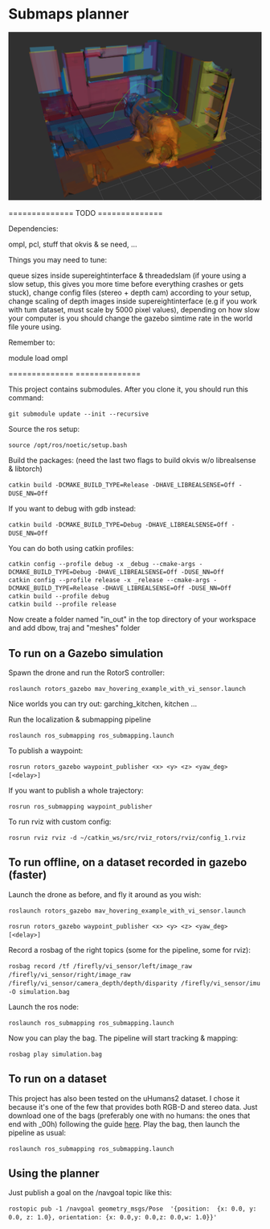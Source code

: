 # Submaps planner

![This is an image](/imgs/cool_pic.png)

============== TODO ==============

Dependencies:

ompl, pcl, stuff that okvis & se need, ...

Things you may need to tune:

queue sizes inside supereightinterface & threadedslam (if youre using a slow setup, this gives you more time before everything crashes or gets stuck), change config files (stereo + depth cam) according to your setup, change scaling of depth images inside supereightinterface (e.g if you work with tum dataset, must scale by 5000 pixel values), depending on how slow your computer is you should change the gazebo simtime rate in the world file youre using.

Remember to:

module load ompl

============== ==============

This project contains submodules. After you clone it, you should run this command:

`` git submodule update --init --recursive ``

Source the ros setup:

`` source /opt/ros/noetic/setup.bash ``

Build the packages: (need the last two flags to build okvis w/o librealsense & libtorch)

`` catkin build -DCMAKE_BUILD_TYPE=Release -DHAVE_LIBREALSENSE=Off -DUSE_NN=Off ``

If you want to debug with gdb instead:

`` catkin build -DCMAKE_BUILD_TYPE=Debug -DHAVE_LIBREALSENSE=Off -DUSE_NN=Off ``

You can do both using catkin profiles:

```
catkin config --profile debug -x _debug --cmake-args -DCMAKE_BUILD_TYPE=Debug -DHAVE_LIBREALSENSE=Off -DUSE_NN=Off
catkin config --profile release -x _release --cmake-args -DCMAKE_BUILD_TYPE=Release -DHAVE_LIBREALSENSE=Off -DUSE_NN=Off
catkin build --profile debug
catkin build --profile release
```

Now create a folder named "in_out" in the top directory of your workspace and add dbow, traj and "meshes" folder

## To run on a Gazebo simulation

Spawn the drone and run the RotorS controller:

`` roslaunch rotors_gazebo mav_hovering_example_with_vi_sensor.launch ``

Nice worlds you can try out: garching_kitchen, kitchen ...

Run the localization & submapping pipeline

`` roslaunch ros_submapping ros_submapping.launch ``

To publish a waypoint:

`` rosrun rotors_gazebo waypoint_publisher <x> <y> <z> <yaw_deg> [<delay>] ``

If you want to publish a whole trajectory:

`` rosrun ros_submapping waypoint_publisher ``

To run rviz with custom config:

`` rosrun rviz rviz -d ~/catkin_ws/src/rviz_rotors/rviz/config_1.rviz ``


## To run offline, on a dataset recorded in gazebo (faster)

Launch the drone as before, and fly it around as you wish:

`` roslaunch rotors_gazebo mav_hovering_example_with_vi_sensor.launch ``

`` rosrun rotors_gazebo waypoint_publisher <x> <y> <z> <yaw_deg> [<delay>] ``

Record a rosbag of the right topics (some for the pipeline, some for rviz):

`` rosbag record /tf /firefly/vi_sensor/left/image_raw /firefly/vi_sensor/right/image_raw /firefly/vi_sensor/camera_depth/depth/disparity /firefly/vi_sensor/imu -O simulation.bag ``

Launch the ros node:

`` roslaunch ros_submapping ros_submapping.launch ``

Now you can play the bag. The pipeline will start tracking & mapping:

`` rosbag play simulation.bag ``

## To run on a dataset

This project has also been tested on the uHumans2 dataset. I chose it because it's one of the few that provides both RGB-D and stereo data. Just download one of the bags (preferably one with no humans: the ones that end with _00h) following the guide [here](http://web.mit.edu/sparklab/datasets/uHumans2/). Play the bag, then launch the pipeline as usual:

`` roslaunch ros_submapping ros_submapping.launch ``

## Using the planner

Just publish a goal on the /navgoal topic like this:

`` rostopic pub -1 /navgoal geometry_msgs/Pose  '{position:  {x: 0.0, y: 0.0, z: 1.0}, orientation: {x: 0.0,y: 0.0,z: 0.0,w: 1.0}}' ``





